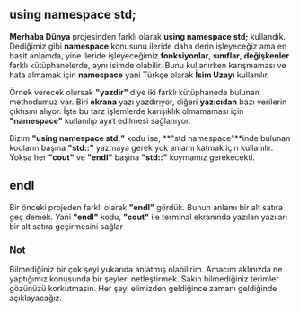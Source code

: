 ## using namespace std;
**Merhaba Dünya** projesinden farklı olarak **using namespace std;** kullandık. Dediğimiz gibi **namespace** konusunu ileride daha derin işleyeceğiz ama en basit anlamda, yine ileride işleyeceğimiz **fonksiyonlar**, **sınıflar**, **değişkenler** farklı kütüphanelerde, aynı isimde olabilir. Bunu kullanırken karışmaması ve hata almamak için **namespace** yani Türkçe olarak **İsim Uzayı** kullanılır.

Örnek verecek olursak **"yazdir"** diye iki farklı kütüphanede bulunan methodumuz var. Biri **ekrana** yazı yazdırıyor, diğeri **yazıcıdan** bazı verilerin çıktısını alıyor. İşte bu tarz işlemlerde karışıklık olmamaması için **"namespace"** kullanılıp ayırt edilmesi sağlanıyor.

Bizim **"using namespace std;"** kodu ise, **"std namespace"**inde bulunan kodların başına **"std::"** yazmaya gerek yok anlamı katmak için kullanılır. Yoksa her **"cout"** ve **"endl"** başına **"std::"** koymamız gerekecekti.

## endl
Bir önceki projeden farklı olarak **"endl"** gördük. Bunun anlamı bir alt satıra geç demek. Yani **"endl"** kodu, **"cout"** ile terminal ekranında yazılan yazıları bir alt satıra geçirmesini sağlar

### Not
Bilmediğiniz bir çok şeyi yukarıda anlatmış olabilirim. Amacım aklınızda ne yaptığımız konusunda bir şeyleri netleştirmek. Sakın bilmediğiniz terimler gözünüzü korkutmasın. Her şeyi elimizden geldiğince zamanı geldiğinde açıklayacağız.
